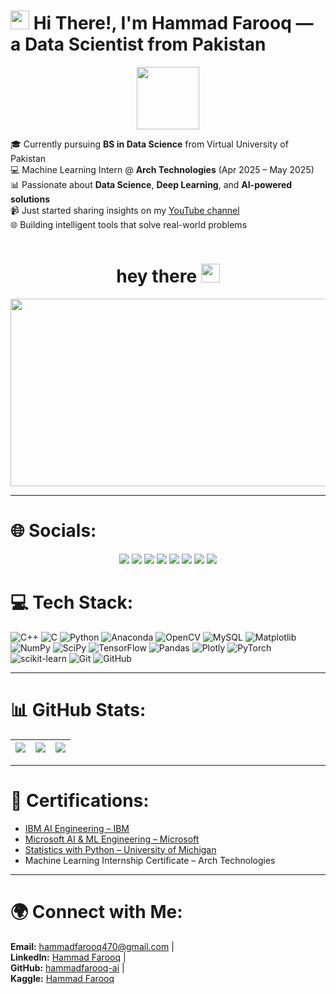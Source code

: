 # <img src="https://raw.githubusercontent.com/MartinHeinz/MartinHeinz/master/wave.gif" width="30px"> Hi There!, I'm Hammad Farooq — a Data Scientist from Pakistan

<div id="header" align="center">
  <img src="https://media.giphy.com/media/M9gbBd9nbDrOTu1Mqx/giphy.gif" width="100"/>
  <div id="badges">

<p align="left">
🎓 Currently pursuing <b>BS in Data Science</b> from Virtual University of Pakistan<br>
💻 Machine Learning Intern @ <b>Arch Technologies</b> (Apr 2025 – May 2025)<br>
📊 Passionate about <b>Data Science</b>, <b>Deep Learning</b>, and <b>AI-powered solutions</b><br>
📹 Just started sharing insights on my <a href="https://www.youtube.com/@Guidinglight-2747">YouTube channel</a><br>
🌐 Building intelligent tools that solve real-world problems
</p>

  </div>
  <img src="https://komarev.com/ghpvc/?username=hammadfarooq-ai&style=flat-square&color=blue" alt=""/>
  <h1>
    hey there
    <img src="https://media.giphy.com/media/hvRJCLFzcasrR4ia7z/giphy.gif" width="30px"/>
  </h1>
</div>
<div align="center">
  <img src="https://media.giphy.com/media/dWesBcTLavkZuG35MI/giphy.gif" width="600" height="300"/>
</div>

---

# 🌐 Socials:
<p align="center">
  <a href="https://web.facebook.com/HammadDataWiz"><img src="https://img.shields.io/badge/Facebook-%231877F2.svg?logo=Facebook&logoColor=white" /></a>
  <a href="https://www.linkedin.com/in/hammadfarooq-ai/"><img src="https://img.shields.io/badge/LinkedIn-%230077B5.svg?logo=linkedin&logoColor=white" /></a>
  <a href="https://medium.com/@hammadfarooq470"><img src="https://img.shields.io/badge/Medium-12100E?logo=medium&logoColor=white" /></a>
  <a href="https://www.pinterest.com/hammadfarooq470/"><img src="https://img.shields.io/badge/Pinterest-%23E60023.svg?logo=Pinterest&logoColor=white" /></a>
  <a href="https://www.tiktok.com/@hammadfarooq.official"><img src="https://img.shields.io/badge/TikTok-%23000000.svg?logo=TikTok&logoColor=white" /></a>
  <a href="https://x.com/HammadFarooq470"><img src="https://img.shields.io/badge/X-black.svg?logo=X&logoColor=white" /></a>
  <a href="https://www.youtube.com/@Guidinglight-2747"><img src="https://img.shields.io/badge/YouTube-%23FF0000.svg?logo=YouTube&logoColor=white" /></a>
  <a href="mailto:hammadfarooq470@gmail.com"><img src="https://img.shields.io/badge/Email-D14836?logo=gmail&logoColor=white" /></a>
</p>


# 💻 Tech Stack:

![C++](https://img.shields.io/badge/c++-%2300599C.svg?style=flat-square&logo=c%2B%2B&logoColor=white)
![C](https://img.shields.io/badge/c-%2300599C.svg?style=flat-square&logo=c&logoColor=white)
![Python](https://img.shields.io/badge/python-3670A0?style=flat-square&logo=python&logoColor=ffdd54)
![Anaconda](https://img.shields.io/badge/Anaconda-%2344A833.svg?style=flat-square&logo=anaconda&logoColor=white)
![OpenCV](https://img.shields.io/badge/opencv-%23white.svg?style=flat-square&logo=opencv&logoColor=white)
![MySQL](https://img.shields.io/badge/mysql-4479A1.svg?style=flat-square&logo=mysql&logoColor=white)
![Matplotlib](https://img.shields.io/badge/Matplotlib-%23ffffff.svg?style=flat-square&logo=Matplotlib&logoColor=black)
![NumPy](https://img.shields.io/badge/numpy-%23013243.svg?style=flat-square&logo=numpy&logoColor=white)
![SciPy](https://img.shields.io/badge/SciPy-%230C55A5.svg?style=flat-square&logo=scipy&logoColor=white)
![TensorFlow](https://img.shields.io/badge/TensorFlow-%23FF6F00.svg?style=flat-square&logo=TensorFlow&logoColor=white)
![Pandas](https://img.shields.io/badge/pandas-%23150458.svg?style=flat-square&logo=pandas&logoColor=white)
![Plotly](https://img.shields.io/badge/Plotly-%233F4F75.svg?style=flat-square&logo=plotly&logoColor=white)
![PyTorch](https://img.shields.io/badge/PyTorch-%23EE4C2C.svg?style=flat-square&logo=PyTorch&logoColor=white)
![scikit-learn](https://img.shields.io/badge/scikit--learn-%23F7931E.svg?style=flat-square&logo=scikit-learn&logoColor=white)
![Git](https://img.shields.io/badge/git-%23F05033.svg?style=flat-square&logo=git&logoColor=white)
![GitHub](https://img.shields.io/badge/github-%23121011.svg?style=flat-square&logo=github&logoColor=white)

---

# 📊 GitHub Stats:

| ![](https://github-readme-stats.vercel.app/api?username=hammadfarooq-ai&theme=dark&hide_border=false&include_all_commits=true&count_private=true) | ![](https://nirzak-streak-stats.vercel.app/?user=hammadfarooq-ai&theme=dark&hide_border=false) | ![](https://github-readme-stats.vercel.app/api/top-langs/?username=hammadfarooq-ai&theme=dark&hide_border=false&include_all_commits=true&count_private=true&layout=compact) |
| --- | --- | --- |

---

# 🏅 Certifications:

- [IBM AI Engineering – IBM](https://www.coursera.org/account/accomplishments/professional-cert/YH09IVR227K0)  
- [Microsoft AI & ML Engineering – Microsoft](https://www.coursera.org/account/accomplishments/professional-cert/QFL9NO24AM7X)  
- [Statistics with Python – University of Michigan](https://www.coursera.org/account/accomplishments/specialization/AXVDK22Y3XT4)
- Machine Learning Internship Certificate – Arch Technologies

---

# 🌍 Connect with Me:

**Email:** [hammadfarooq470@gmail.com](mailto:hammadfarooq470@gmail.com) |  
**LinkedIn:** [Hammad Farooq](https://www.linkedin.com/in/hammadfarooq-ai/) |  
**GitHub:** [hammadfarooq-ai](https://github.com/hammadfarooq-ai) |  
**Kaggle:** [Hammad Farooq](https://www.kaggle.com/hammadfarooq470)

